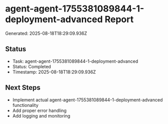 # agent-agent-1755381089844-1-deployment-advanced Report

Generated: 2025-08-18T18:29:09.936Z

## Status
- Task: agent-agent-1755381089844-1-deployment-advanced
- Status: Completed
- Timestamp: 2025-08-18T18:29:09.936Z

## Next Steps
- Implement actual agent-agent-1755381089844-1-deployment-advanced functionality
- Add proper error handling
- Add logging and monitoring
